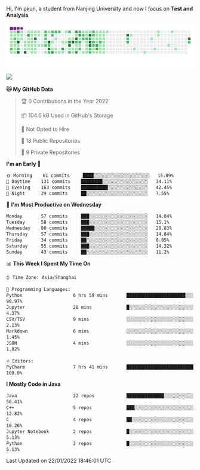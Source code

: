 Hi, I'm pkun, a student from Nanjing University and now I focus on **Test and Analysis**

![](https://github.com/pppppkun/pppppkun/blob/output/github-snake.gif)

![](https://komarev.com/ghpvc/?username=pppppkun)
<!--START_SECTION:waka-->
**🐱 My GitHub Data** 

> 🏆 0 Contributions in the Year 2022
 > 
> 📦 104.6 kB Used in GitHub's Storage 
 > 
> 🚫 Not Opted to Hire
 > 
> 📜 18 Public Repositories 
 > 
> 🔑 9 Private Repositories  
 > 
**I'm an Early 🐤** 

```text
🌞 Morning    61 commits     ████░░░░░░░░░░░░░░░░░░░░░   15.89% 
🌆 Daytime    131 commits    ████████░░░░░░░░░░░░░░░░░   34.11% 
🌃 Evening    163 commits    ██████████░░░░░░░░░░░░░░░   42.45% 
🌙 Night      29 commits     ██░░░░░░░░░░░░░░░░░░░░░░░   7.55%

```
📅 **I'm Most Productive on Wednesday** 

```text
Monday       57 commits     ███░░░░░░░░░░░░░░░░░░░░░░   14.84% 
Tuesday      58 commits     ███░░░░░░░░░░░░░░░░░░░░░░   15.1% 
Wednesday    80 commits     █████░░░░░░░░░░░░░░░░░░░░   20.83% 
Thursday     57 commits     ███░░░░░░░░░░░░░░░░░░░░░░   14.84% 
Friday       34 commits     ██░░░░░░░░░░░░░░░░░░░░░░░   8.85% 
Saturday     55 commits     ███░░░░░░░░░░░░░░░░░░░░░░   14.32% 
Sunday       43 commits     ██░░░░░░░░░░░░░░░░░░░░░░░   11.2%

```


📊 **This Week I Spent My Time On** 

```text
⌚︎ Time Zone: Asia/Shanghai

💬 Programming Languages: 
Python                   6 hrs 59 mins       ██████████████████████░░░   90.97% 
Jupyter                  20 mins             █░░░░░░░░░░░░░░░░░░░░░░░░   4.37% 
CSV/TSV                  9 mins              ░░░░░░░░░░░░░░░░░░░░░░░░░   2.13% 
Markdown                 6 mins              ░░░░░░░░░░░░░░░░░░░░░░░░░   1.45% 
JSON                     4 mins              ░░░░░░░░░░░░░░░░░░░░░░░░░   1.02%

🔥 Editors: 
PyCharm                  7 hrs 41 mins       █████████████████████████   100.0%

```

**I Mostly Code in Java** 

```text
Java                     22 repos            ██████████████░░░░░░░░░░░   56.41% 
C++                      5 repos             ███░░░░░░░░░░░░░░░░░░░░░░   12.82% 
C                        4 repos             ██░░░░░░░░░░░░░░░░░░░░░░░   10.26% 
Jupyter Notebook         2 repos             █░░░░░░░░░░░░░░░░░░░░░░░░   5.13% 
Python                   2 repos             █░░░░░░░░░░░░░░░░░░░░░░░░   5.13%

```



 Last Updated on 22/01/2022 18:46:01 UTC
<!--END_SECTION:waka-->
